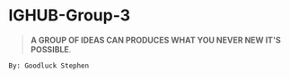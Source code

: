 # IGHUB-Group-3

> **A GROUP OF IDEAS CAN PRODUCES WHAT YOU NEVER NEW IT'S POSSIBLE**.

```````````````HTML
By: Goodluck Stephen
``````````````````````